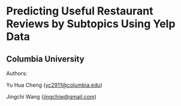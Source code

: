 Predicting Useful Restaurant Reviews by Subtopics Using Yelp Data
=================================================================
Columbia University
----------------------------------------------------
Authors:

Yu Hua Cheng (yc2911@columbia.edu)

Jingchi Wang (jingchiw@gmail.com)

